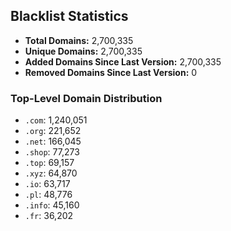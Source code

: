 ## Blacklist Statistics

- **Total Domains:** 2,700,335
- **Unique Domains:** 2,700,335
- **Added Domains Since Last Version:** 2,700,335
- **Removed Domains Since Last Version:** 0

### Top-Level Domain Distribution

-  `.com`: 1,240,051
-  `.org`: 221,652
-  `.net`: 166,045
-  `.shop`: 77,273
-  `.top`: 69,157
-  `.xyz`: 64,870
-  `.io`: 63,717
-  `.pl`: 48,776
-  `.info`: 45,160
-  `.fr`: 36,202
